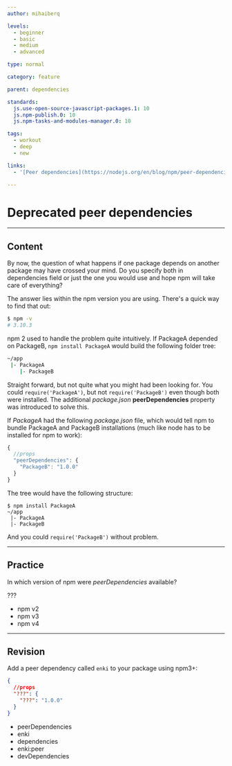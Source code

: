 ```yaml
---
author: mihaiberq

levels:
  - beginner
  - basic
  - medium
  - advanced

type: normal

category: feature

parent: dependencies

standards:
  js.use-open-source-javascript-packages.1: 10
  js.npm-publish.0: 10
  js.npm-tasks-and-modules-manager.0: 10

tags:
  - workout
  - deep
  - new

links:
  - '[Peer dependencies](https://nodejs.org/en/blog/npm/peer-dependencies/)'

---
```

# Deprecated peer dependencies

---
## Content

By now, the question of what happens if one package depends on another package may have crossed your mind. Do you specify both in dependencies field or just the one you would use and hope npm will take care of everything?

The answer lies within the npm version you are using. There's a quick way to find that out:
```bash
$ npm -v
# 3.10.3
```

npm 2 used to handle the problem quite intuitively. If PackageA depended on PackageB, `npm install PackageA` would build the following folder tree:
```bash
~/app
 |- PackageA
    |- PackageB
```
Straight forward, but not quite what you might had been looking for. You could `require('PackageA')`, but not `require('PackageB')` even though both were installed. The additional *package.json* **peerDependencies** property was introduced to solve this.

If *PackageA* had the following *package.json* file, which would tell npm to bundle PackageA and PackageB installations (much like node has to be installed for npm to work):
```javascript
{
  //props
  "peerDependencies": {
    "PackageB": "1.0.0"
  }
}
```
The tree would have the following structure:
```
$ npm install PackageA
~/app
 |- PackageA
 |- PackageB
```
And you could `require('PackageB')` without problem.

---
## Practice

In which version of npm were *peerDependencies* available?

???

* npm v2
* npm v3
* npm v4

---
## Revision

Add a peer dependency called `enki` to your package using npm3+:
```json
{
  //props
  "???": {
    "???": "1.0.0"
  }
}
```

* peerDependencies
* enki
* dependencies
* enki:peer
* devDependencies
